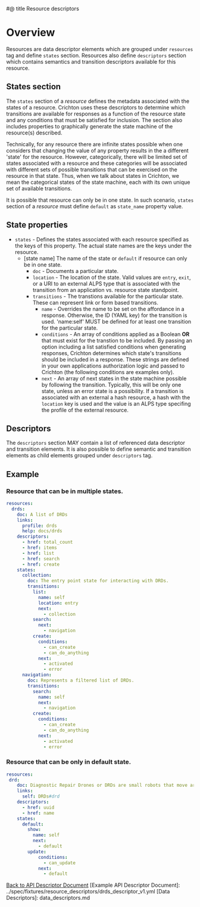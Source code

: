 #@ title Resource descriptors
# Overview
Resources are data descriptor elements which are grouped under `resources` tag and define `states` section. 
Resources also define `descriptors` section which contains semantics and transition descriptors available for 
this resource. 

## States section
The `states` section of a _resource_ defines the metadata associated with the states of a 
resource. Crichton uses these descriptors to determine which transitions are available for responses as a function of 
the resource state and any conditions that must be satisfied for inclusion. The section also includes properties to 
graphically generate the state machine of the resource(s) described.

Technically, for any resource there are infinite states possible when one considers that changing the value of
any property results in the a different 'state' for the resource. However, categorically, there will be limited set of
states associated with a resource and these categories will be associated with different sets of possible transitions
that can be exercised on the resource in that state. Thus, when we talk about states in Crichton, we mean the 
categorical states of the state machine, each with its own unique set of available transitions.

It is possible that resource can only be in one state. In such scenario, `states` section of a _resource_ must define
`default` as `state_name` property value.

## State properties
* `states` - Defines the states associated with each resource specified as the keys of this property. The 
actual state names are the keys under the resource.
	* \[state name\] The name of the state or `default` if resource can only be in one state.
        * `doc` - Documents a particular state.
        * `location` - The location of the state. Valid values are `entry`, `exit`, or a URI to an external ALPS type that 
        is associated with the transition from an application vs. resource state standpoint. 
        * `transitions` - The transtions available for the particular state. These can represent link or form based 
        transitions.
            * `name` - Overrides the name to be set on the affordance in a response. Otherwise, the ID (YAML key) for the 
            transition is used. 'name:self' MUST be defined for at least one transition for the particular state.
            * `conditions` - An array of conditions applied as a Boolean __OR__ that must exist for the transtion to be 
            included. By passing an option including a list satisfied conditions when generating responses, Crichton 
            determines which state's transitions should be included in a response. These strings are defined in your
            own applications authorization logic and passed to Crichton (the following conditions are examples only).
            * `next` - An array of next states in the state machine possible by following the transition. Typically, this will be
only one state, unless an error state is a possibility. If a transition is associated with an external a hash resource,
a hash with the `location` key is used and the value is an ALPS type specifing the profile of the external resource.

## Descriptors
The `descriptors` section MAY contain a list of referenced data descriptor and transition elements. It is also possible to define
semantic and transition elements as child elements grouped under `descriptors` tag.

## Example

### Resource that can be in multiple states.
```yaml
resources:
  drds:
    doc: A list of DRDs
    links:
      profile: drds
      help: docs/drds
    descriptors:
      - href: total_count
      - href: items
      - href: list
      - href: search
      - href: create
    states:
      collection:
        doc: The entry point state for interacting with DRDs.
        transitions:
          list:
            name: self
            location: entry
            next:
              - collection
          search:
            next:
              - navigation
          create:
            conditions:
              - can_create 
              - can_do_anything
            next:
              - activated
              - error
      navigation:
        doc: Represents a filtered list of DRDs.
        transitions:
          search:
            name: self
            next:
              - navigation
          create:
            conditions:
              - can_create 
              - can_do_anything
            next:
              - activated
              - error 
```

### Resource that can be only in default state. 
```yaml
resources:
 drd:
    doc: Diagnostic Repair Drones or DRDs are small robots that move around Leviathans. They are built by a Leviathan as it grows.
    links:
      self: DRDs#drd
    descriptors:
      - href: uuid
      - href: name
    states:
      default:
        show:
          name: self
          next:
            - default
        update:
            conditions:
              - can_update
            next:
              - default
```

[Back to API Descriptor Document](descriptors_document.md)
[Example API Descriptor Document]: ../spec/fixtures/resource_descriptors/drds_descriptor_v1.yml
[Data Descriptors]: data_descriptors.md
